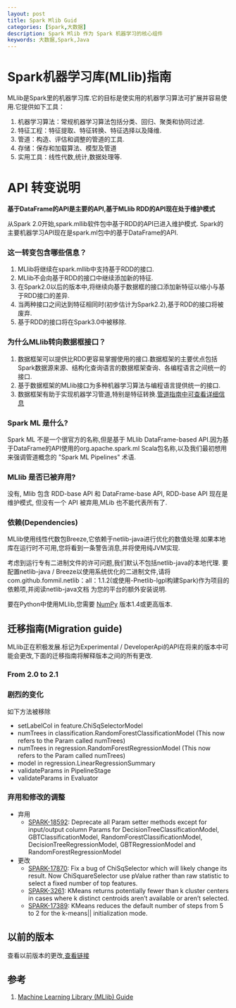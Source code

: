 ```yaml
---
layout: post
title: Spark Mlib Guid
categories: [Spark,大数据]
description: Spark Mlib 作为 Spark 机器学习的核心组件
keywords: 大数据,Spark,Java
---
```


# Spark机器学习库(MLlib)指南
MLlib是Spark里的机器学习库.它的目标是使实用的机器学习算法可扩展并容易使用.它提供如下工具：

1. 机器学习算法：常规机器学习算法包括分类、回归、聚类和协同过滤.
2. 特征工程：特征提取、特征转换、特征选择以及降维.
3. 管道：构造、评估和调整的管道的工具.
4. 存储：保存和加载算法、模型及管道
5. 实用工具：线性代数,统计,数据处理等.

# API 转变说明
**基于DataFrame的API是主要的API,基于MLlib RDD的API现在处于维护模式**

从Spark 2.0开始,spark.mllib软件包中基于RDD的API已进入维护模式. Spark的主要机器学习API现在是spark.ml包中的基于DataFrame的API.

### 这一转变包含哪些信息？

1. MLlib将继续在spark.mllib中支持基于RDD的接口.
2. MLlib不会向基于RDD的接口中继续添加新的特征.
3. 在Spark2.0以后的版本中,将继续向基于数据框的接口添加新特征以缩小与基于RDD接口的差异.
4. 当两种接口之间达到特征相同时(初步估计为Spark2.2),基于RDD的接口将被废弃.
5. 基于RDD的接口将在Spark3.0中被移除.

### 为什么MLlib转向数据框接口？

1. 数据框架可以提供比RDD更容易掌握使用的接口.数据框架的主要优点包括Spark数据源来源、结构化查询语言的数据框架查询、各编程语言之间统一的接口.
2. 基于数据框架的MLlib接口为多种机器学习算法与编程语言提供统一的接口.
3. 数据框架有助于实现机器学习管道,特别是特征转换.[管道指南中可查看详细信息](http://spark.apache.org/docs/latest/ml-pipeline.html)

### Spark ML 是什么?
Spark ML 不是一个很官方的名称,但是基于 MLlib DataFrame-based API.因为基于DataFrame的API使用的org.apache.spark.ml Scala包名称,以及我们最初想用来强调管道概念的 "Spark ML Pipelines" 术语.

### MLlib 是否已被弃用?
没有, Mlib 包含 RDD-base API 和 DataFrame-base API, RDD-base API 现在是维护模式, 但没有一个 API 被弃用,MLib 也不能代表所有了.

### 依赖(Dependencies)
MLlib使用线性代数包Breeze,它依赖于netlib-java进行优化的数值处理.如果本地库在运行时不可用,您将看到一条警告消息,并将使用纯JVM实现.

考虑到运行专有二进制文件的许可问题,我们默认不包括netlib-java的本地代理. 要配置netlib-java / Breeze以使用系统优化的二进制文件,请将com.github.fommil.netlib：all：1.1.2(或使用-Pnetlib-lgpl构建Spark)作为项目的依赖项,并阅读netlib-java文档 为您的平台的额外安装说明.

要在Python中使用MLlib,您需要 [NumPy](http://www.numpy.org/) 版本1.4或更高版本.

## 迁移指南(Migration guide)
MLlib正在积极发展.标记为Experimental / DeveloperApi的API在将来的版本中可能会更改,下面的迁移指南将解释版本之间的所有更改.

### From 2.0 to 2.1

### 剧烈的变化
如下方法被移除

- setLabelCol in feature.ChiSqSelectorModel
- numTrees in classification.RandomForestClassificationModel (This now refers to the Param called numTrees)
- numTrees in regression.RandomForestRegressionModel (This now refers to the Param called numTrees)
- model in regression.LinearRegressionSummary
- validateParams in PipelineStage
- validateParams in Evaluator

### 弃用和修改的调整

- 弃用
    - [SPARK-18592](https://issues.apache.org/jira/browse/SPARK-18592): Deprecate all Param setter methods except for input/output column Params for DecisionTreeClassificationModel, GBTClassificationModel, RandomForestClassificationModel, DecisionTreeRegressionModel, GBTRegressionModel and RandomForestRegressionModel 
- 更改
    - [SPARK-17870](https://issues.apache.org/jira/browse/SPARK-17870): Fix a bug of ChiSqSelector which will likely change its result. Now ChiSquareSelector use pValue rather than raw statistic to select a fixed number of top features.
    - [SPARK-3261](https://issues.apache.org/jira/browse/SPARK-3261): KMeans returns potentially fewer than k cluster centers in cases where k distinct centroids aren’t available or aren’t selected.
    - [SPARK-17389](https://issues.apache.org/jira/browse/SPARK-17389): KMeans reduces the default number of steps from 5 to 2 for the k-means|| initialization mode.

## 以前的版本
查看以前版本的更改,[查看链接](http://spark.apache.org/docs/latest/ml-migration-guides.html)

## 参考
1. [Machine Learning Library (MLlib) Guide](http://spark.apache.org/docs/latest/ml-guide.html)